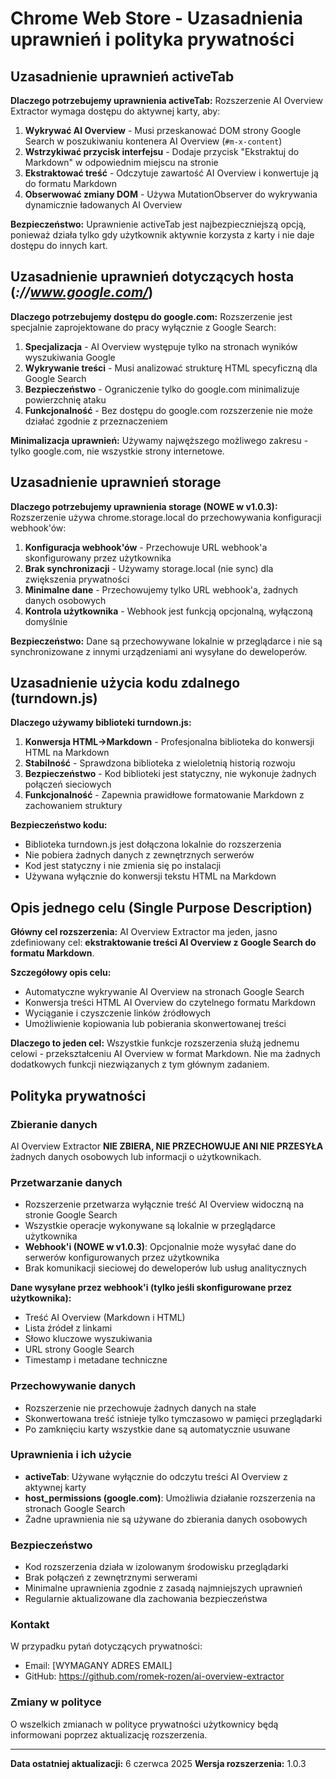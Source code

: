 # Chrome Web Store - Uzasadnienia uprawnień i polityka prywatności

## Uzasadnienie uprawnień activeTab

**Dlaczego potrzebujemy uprawnienia activeTab:**
Rozszerzenie AI Overview Extractor wymaga dostępu do aktywnej karty, aby:

1. **Wykrywać AI Overview** - Musi przeskanować DOM strony Google Search w poszukiwaniu kontenera AI Overview (`#m-x-content`)
2. **Wstrzykiwać przycisk interfejsu** - Dodaje przycisk "Ekstraktuj do Markdown" w odpowiednim miejscu na stronie
3. **Ekstraktować treść** - Odczytuje zawartość AI Overview i konwertuje ją do formatu Markdown
4. **Obserwować zmiany DOM** - Używa MutationObserver do wykrywania dynamicznie ładowanych AI Overview

**Bezpieczeństwo:** Uprawnienie activeTab jest najbezpieczniejszą opcją, ponieważ działa tylko gdy użytkownik aktywnie korzysta z karty i nie daje dostępu do innych kart.

## Uzasadnienie uprawnień dotyczących hosta (*://www.google.com/*)

**Dlaczego potrzebujemy dostępu do google.com:**
Rozszerzenie jest specjalnie zaprojektowane do pracy wyłącznie z Google Search:

1. **Specjalizacja** - AI Overview występuje tylko na stronach wyników wyszukiwania Google
2. **Wykrywanie treści** - Musi analizować strukturę HTML specyficzną dla Google Search
3. **Bezpieczeństwo** - Ograniczenie tylko do google.com minimalizuje powierzchnię ataku
4. **Funkcjonalność** - Bez dostępu do google.com rozszerzenie nie może działać zgodnie z przeznaczeniem

**Minimalizacja uprawnień:** Używamy najwęższego możliwego zakresu - tylko google.com, nie wszystkie strony internetowe.

## Uzasadnienie uprawnień storage

**Dlaczego potrzebujemy uprawnienia storage (NOWE w v1.0.3):**
Rozszerzenie używa chrome.storage.local do przechowywania konfiguracji webhook'ów:

1. **Konfiguracja webhook'ów** - Przechowuje URL webhook'a skonfigurowany przez użytkownika
2. **Brak synchronizacji** - Używamy storage.local (nie sync) dla zwiększenia prywatności
3. **Minimalne dane** - Przechowujemy tylko URL webhook'a, żadnych danych osobowych
4. **Kontrola użytkownika** - Webhook jest funkcją opcjonalną, wyłączoną domyślnie

**Bezpieczeństwo:** Dane są przechowywane lokalnie w przeglądarce i nie są synchronizowane z innymi urządzeniami ani wysyłane do deweloperów.

## Uzasadnienie użycia kodu zdalnego (turndown.js)

**Dlaczego używamy biblioteki turndown.js:**
1. **Konwersja HTML→Markdown** - Profesjonalna biblioteka do konwersji HTML na Markdown
2. **Stabilność** - Sprawdzona biblioteka z wieloletnią historią rozwoju
3. **Bezpieczeństwo** - Kod biblioteki jest statyczny, nie wykonuje żadnych połączeń sieciowych
4. **Funkcjonalność** - Zapewnia prawidłowe formatowanie Markdown z zachowaniem struktury

**Bezpieczeństwo kodu:**
- Biblioteka turndown.js jest dołączona lokalnie do rozszerzenia
- Nie pobiera żadnych danych z zewnętrznych serwerów
- Kod jest statyczny i nie zmienia się po instalacji
- Używana wyłącznie do konwersji tekstu HTML na Markdown

## Opis jednego celu (Single Purpose Description)

**Główny cel rozszerzenia:**
AI Overview Extractor ma jeden, jasno zdefiniowany cel: **ekstraktowanie treści AI Overview z Google Search do formatu Markdown**.

**Szczegółowy opis celu:**
- Automatyczne wykrywanie AI Overview na stronach Google Search
- Konwersja treści HTML AI Overview do czytelnego formatu Markdown
- Wyciąganie i czyszczenie linków źródłowych
- Umożliwienie kopiowania lub pobierania skonwertowanej treści

**Dlaczego to jeden cel:**
Wszystkie funkcje rozszerzenia służą jednemu celowi - przekształceniu AI Overview w format Markdown. Nie ma żadnych dodatkowych funkcji niezwiązanych z tym głównym zadaniem.

## Polityka prywatności

### Zbieranie danych
AI Overview Extractor **NIE ZBIERA, NIE PRZECHOWUJE ANI NIE PRZESYŁA** żadnych danych osobowych lub informacji o użytkownikach.

### Przetwarzanie danych
- Rozszerzenie przetwarza wyłącznie treść AI Overview widoczną na stronie Google Search
- Wszystkie operacje wykonywane są lokalnie w przeglądarce użytkownika
- **Webhook'i (NOWE w v1.0.3)**: Opcjonalnie może wysyłać dane do serwerów konfigurowanych przez użytkownika
- Brak komunikacji sieciowej do deweloperów lub usług analitycznych

**Dane wysyłane przez webhook'i (tylko jeśli skonfigurowane przez użytkownika):**
- Treść AI Overview (Markdown i HTML)
- Lista źródeł z linkami
- Słowo kluczowe wyszukiwania
- URL strony Google Search
- Timestamp i metadane techniczne

### Przechowywanie danych
- Rozszerzenie nie przechowuje żadnych danych na stałe
- Skonwertowana treść istnieje tylko tymczasowo w pamięci przeglądarki
- Po zamknięciu karty wszystkie dane są automatycznie usuwane

### Uprawnienia i ich użycie
- **activeTab**: Używane wyłącznie do odczytu treści AI Overview z aktywnej karty
- **host_permissions (google.com)**: Umożliwia działanie rozszerzenia na stronach Google Search
- Żadne uprawnienia nie są używane do zbierania danych osobowych

### Bezpieczeństwo
- Kod rozszerzenia działa w izolowanym środowisku przeglądarki
- Brak połączeń z zewnętrznymi serwerami
- Minimalne uprawnienia zgodnie z zasadą najmniejszych uprawnień
- Regularnie aktualizowane dla zachowania bezpieczeństwa

### Kontakt
W przypadku pytań dotyczących prywatności:
- Email: [WYMAGANY ADRES EMAIL]
- GitHub: https://github.com/romek-rozen/ai-overview-extractor

### Zmiany w polityce
O wszelkich zmianach w polityce prywatności użytkownicy będą informowani poprzez aktualizację rozszerzenia.

---

**Data ostatniej aktualizacji:** 6 czerwca 2025
**Wersja rozszerzenia:** 1.0.3
